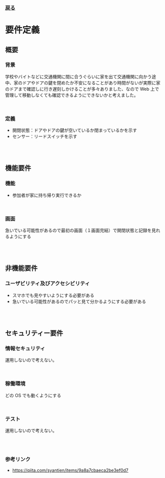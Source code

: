 ### [戻る](./../process.md)

# 要件定義

## 概要

### 背景

学校やバイトなどに交通機関に間に合うぐらいに家を出て交通機関に向かう途中、家のドアやドアの鍵を閉めたか不安になることがあり時間がないが実際に家のドアまで確認しに行き遅刻しかけることが多々ありました、なので Web 上で管理して移動しなくても確認できるようにできないかと考えました。

<br>

### 定義

- 開閉状態：ドアやドアの鍵が空いているか閉まっているかを示す
- センサー：リードスイッチを示す

<br><br>

## 機能要件

### 機能

- 参加者が家に持ち帰り実行できるか

<br>

### 画面

急いでいる可能性があるので最初の画面（１画面完結）で開閉状態と記録を見れるようにする

<br><br>

## 非機能要件

### ユーザビリティ及びアクセシビリティ

- スマホでも見やすいようにする必要がある
- 急いでいる可能性があるのでパッと見て分かるようにする必要がある

<br><br>

## セキュリティー要件

### 情報セキュリティ

運用しないので考えない。

<br>

### 稼働環境

どの OS でも動くようにする

<br>

### テスト

運用しないので考えない。

<br><br>

### 参考リンク

- https://qiita.com/syantien/items/9a8a7cbaeca2be3ef0d7
